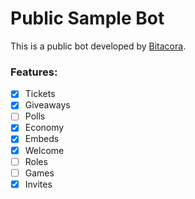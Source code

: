 # Public Sample Bot

This is a public bot developed by [Bitacora](https://bitacora.gg).

### Features:

 - [x] Tickets
 - [x] Giveaways
 - [ ] Polls
 - [x] Economy
 - [x] Embeds
 - [x] Welcome
 - [ ] Roles
 - [ ] Games
 - [x] Invites
